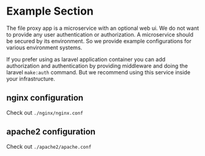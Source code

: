 # Example Section

The file proxy app is a microservice with an optional web ui. We do not want to provide any user authentication or authorization. A microservice should be secured by its environment. So we provide example configurations for various environment systems.

If you prefer using as laravel application container you can add authorization and authentication by providing middleware and doing the laravel `make:auth` command. But we recommend using this service inside your infrastructure.

## nginx configuration

Check out `./nginx/nginx.conf`

## apache2 configuration

Check out `./apache2/apache.conf`
